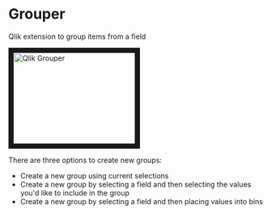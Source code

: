 # Grouper
Qlik extension to group items from a field

<a href="http://www.youtube.com/watch?feature=player_embedded&v=uhkf0UZIXRk" target="_blank">
 <img src="http://img.youtube.com/vi/uhkf0UZIXRk/0.jpg" alt="Qlik Grouper" width="240" height="180" border="10" />
</a>

There are three options to create new groups:
* Create a new group using current selections
* Create a new group by selecting a field and then selecting the values you'd like to include in the group
* Create a new group by selecting a field and then placing values into bins

